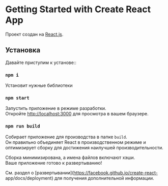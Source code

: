 # Getting Started with Create React App

Проект создан на [React.js](https://github.com/facebook/create-react-app).

## Установка

Давайте приступим к установе::

### `npm i`

Установит нужные библиотеки

### `npm start`

Запустить приложение в режиме разработки.\
Откройте [http://localhost:3000](http://localhost:3000) для просмотра в вашем браузере.

### `npm run build`

Собирает приложение для производства в папке `build`.\
Он правильно объединяет React в производственном режиме и оптимизирует сборку для достижения наилучшей производительности.

Сборка минимизирована, а имена файлов включают хэши.\
Ваше приложение готово к развертыванию!

См. раздел о [развертывании](https://facebook.github.io/create-react-
app/docs/deployment) для получения дополнительной информации.
